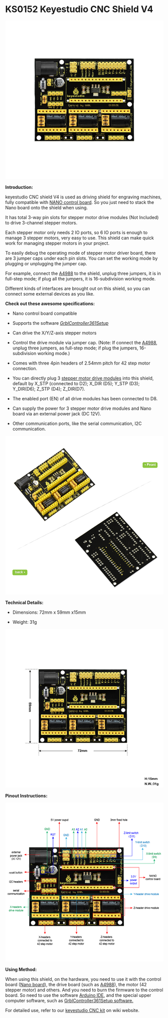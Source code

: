 #  **KS0152 Keyestudio CNC Shield V4**

![](KS0152/media/0b6203d79d9694f394fa578aae636ecd.jpeg)

**Introduction:**

keyestudio CNC shield V4 is used as driving shield for engraving machines, fully
compatible with [NANO control
board](http://wiki.keyestudio.com/index.php/Ks0173_keyestudio_Nano_ch340). So
you just need to stack the Nano board onto the shield when using.

It has total 3-way pin slots for stepper motor drive modules (Not Included) to
drive 3-channel stepper motors.

Each stepper motor only needs 2 IO ports, so 6 IO ports is enough to manage 3
stepper motors, very easy to use. This shield can make quick work for managing
stepper motors in your project.

To easily debug the operating mode of stepper motor driver board, there are 3
jumper caps under each pin slots. You can set the working mode by plugging or
unplugging the jumper cap.

For example, connect the
[A4988](http://www.keyestudio.com/keyestudio-reprap-stepper-motor-driver.html)
to the shield, unplug three jumpers, it is in full-step mode; if plug all the
jumpers, it is 16-subdivision working mode.

Different kinds of interfaces are brought out on this shield, so you can connect
some external devices as you like.

**Check out these awesome specifications:**

-   Nano control board compatible

-   Supports the software
    [*GrblController361Setup*](https://drive.google.com/open?id=1JSCtHr7FLF7UMxXeVGpwMbWn3BVZo7jh)

-   Can drive the X/Y/Z-axis stepper motors

-   Control the drive module via jumper cap. (Note: If connect the
    [A4988](http://www.keyestudio.com/keyestudio-reprap-stepper-motor-driver.html),
    unplug three jumpers, as full-step mode; if plug the jumpers, 16-subdivision
    working mode.)

-   Comes with three 4pin headers of 2.54mm pitch for 42 step motor connection.

-   You can directly plug 3 [stepper motor drive
    modules](http://www.keyestudio.com/keyestudio-drv8825-stepper-motor-driver-for-3d-printer.html)
    into this shield, default by X_STP (connected to D2); X_DIR (D5); Y_STP
    (D3); Y_DIR(D6); Z_STP (D4); Z_DIR(D7).

-   The enabled port (EN) of all drive modules has been connected to D8.

-   Can supply the power for 3 stepper motor drive modules and Nano board via an
    external power jack (DC 12V).

-   Other communication ports, like the serial communication, I2C communication.

![](KS0152/media/301605835d99d0132db913e7b4b12b39.jpeg)

**Technical Details:**

-   Dimensions: 72mm x 59mm x15mm

-   Weight: 31g

**![](KS0152/media/3d5d009440c364ed169921ded3eec5f3.jpeg)**

**Pinout Instructions:**

**![](KS0152/media/6681ece286e9cbe8fd661d22f7e159e0.jpeg)**

**Using Method:**

When using this shield, on the hardware, you need to use it with the control
board ([Nano
board](http://wiki.keyestudio.com/index.php/Ks0173_keyestudio_Nano_ch340)), the
drive board (such as
[A4988](http://www.keyestudio.com/keyestudio-reprap-stepper-motor-driver.html)),
the motor (42 stepper motor) and others. And you need to burn the firmware to
the control board. So need to use the software [Arduino
IDE](http://wiki.keyestudio.com/index.php/How_to_Download_Arduino_IDE), and the
special upper computer software, such as [GrblController361Setup
software.](https://drive.google.com/open?id=1JSCtHr7FLF7UMxXeVGpwMbWn3BVZo7jh)

For detailed use, refer to our [keyestudio CNC
kit](http://wiki.keyestudio.com/index.php/Ks0096_keyestudio_CNC_Kit_/_CNC_Shield_V4.0_%2B_Nano_3.0%2B3pcs_a4988_Driver_/_GRBL_Compatible)
on wiki website.

